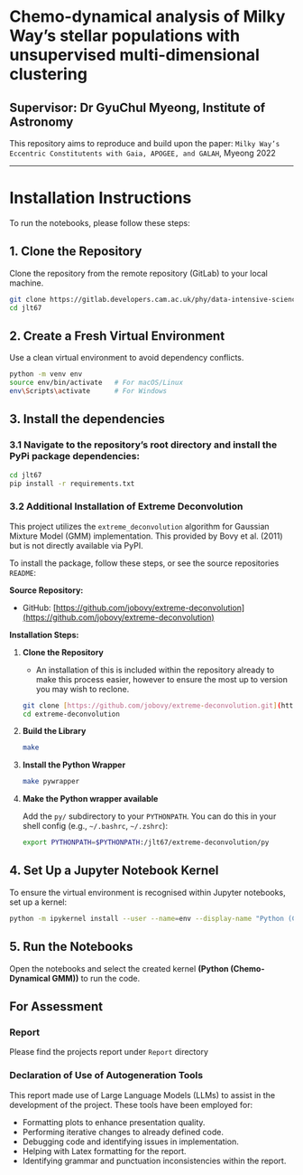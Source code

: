 # Chemo-dynamical analysis of Milky Way’s stellar populations with unsupervised multi-dimensional clustering
## Supervisor: Dr GyuChul Myeong, Institute of Astronomy

This repository aims to reproduce and build upon the paper:  `Milky Way’s Eccentric Constitutents with Gaia, APOGEE, and
GALAH`, Myeong 2022

---

# Installation Instructions

To run the notebooks, please follow these steps:

## 1. Clone the Repository

Clone the repository from the remote repository (GitLab) to your local machine.

```bash
git clone https://gitlab.developers.cam.ac.uk/phy/data-intensive-science-mphil/assessments/a4_coursework/jlt67.git
cd jlt67
```

## 2. Create a Fresh Virtual Environment
Use a clean virtual environment to avoid dependency conflicts.
```bash
python -m venv env
source env/bin/activate   # For macOS/Linux
env\Scripts\activate      # For Windows
```

## 3. Install the dependencies
### 3.1 Navigate to the repository’s root directory and install the PyPi package dependencies:
```bash
cd jlt67
pip install -r requirements.txt
```
### 3.2 Additional Installation of Extreme Deconvolution

This project utilizes the `extreme_deconvolution` algorithm for Gaussian Mixture Model (GMM) implementation. This provided by Bovy et al. (2011) but is not directly available via PyPI.


To install the package, follow these steps, or see the source repositories `README`:

**Source Repository:**

* GitHub: [https://github.com/jobovy/extreme-deconvolution](https://github.com/jobovy/extreme-deconvolution)

**Installation Steps:**

1.  **Clone the Repository**

    - An installation of this is included within the repository already to make this process easier, however to ensure the most up to version you may wish to reclone.

    ```bash
    git clone [https://github.com/jobovy/extreme-deconvolution.git](https://github.com/jobovy/extreme-deconvolution.git)
    cd extreme-deconvolution
    ```

2.  **Build the Library**

    ```bash
    make
    ```

3.  **Install the Python Wrapper**

    ```bash
    make pywrapper
    ```

4.  **Make the Python wrapper available**

    Add the `py/` subdirectory to your `PYTHONPATH`. You can do this in your shell config (e.g., `~/.bashrc`, `~/.zshrc`):

    ```bash
    export PYTHONPATH=$PYTHONPATH:/jlt67/extreme-deconvolution/py
    ```



## 4. Set Up a Jupyter Notebook Kernel
To ensure the virtual environment is recognised within Jupyter notebooks, set up a kernel:
```bash
python -m ipykernel install --user --name=env --display-name "Python (Chemo-Dynamical GMM)"
```

## 5. Run the Notebooks
Open the notebooks and select the created kernel **(Python (Chemo-Dynamical GMM))** to run the code.



## For Assessment

### Report
Please find the projects report under `Report` directory

### Declaration of Use of Autogeneration Tools
This report made use of Large Language Models (LLMs) to assist in the development of the project.
These tools have been employed for:
- Formatting plots to enhance presentation quality.
- Performing iterative changes to already defined code.
- Debugging code and identifying issues in implementation.
- Helping with Latex formatting for the report.
- Identifying grammar and punctuation inconsistencies within the report.